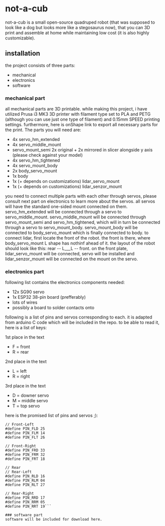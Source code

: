 # not-a-cub
not-a-cub is a small open-source quadruped robot (that was supposed to look like a dog but looks more like a stegosaurus now), that you can 3D print and assemble at home while maintaining low cost (it is also highly customizable).

## installation
the project consists of three parts:
- mechanical
- electronics
- software

### mechanical part
all mechanical parts are 3D printable. while making this project, i have utilized Prusa i3 MK3 3D printer with filament type set to PLA and PETG (although you can use just one type of filament) and 0.15mm SPEED printing settings. furthermore, here is onShape link to export all necessary parts for the print. The parts you will need are:
- 4x servo_hm_extended
- 4x servo_middle_mount
- servo_mount_semi 2x original + 2x mirrored in slicer alongside y axis (please check against your model)
- 4x servo_hm_tightened
- 4x servo_mount_body
- 2x body_servo_mount
- 1x body
- 1x (+ depends on customizations) lidar_servo_mount
- 1x (+ depends on customizations) lidar_senzor_mount

you need to connect multiple parts with each other through servos, please consult next part on electronics to learn more about the servos. all servos will have the standard one-sided mount connected on them. servo_hm_extended will be connected through a servo to servo_middle_mount. servo_middle_mount will be connected through servo_mount_semi and servo_hm_tightened, which will in turn be connected through a servo to servo_mount_body. servo_mount_body will be connected to body_servo_mount which is finally connected to body. to connect lidar, first locate the front of the robot. the front is there, where body_servo_mount L shape has nothinf ahead of it. the layout of the robot should look like this: rear -- L___L -- front. on the front plate, lidar_servo_mount will be connected, servo will be installed and lidar_senzor_mount will be connected on the mount on the servo.

### electronics part
following list contains the electronics components needed:
- 12x SG90 servo
- 1x ESP32 38-pin board (prefferably)
- lots of wires
- possibly a board to solder contacts onto

following is a list of pins and servos corresponding to each. it is adapted from arduino C code which will be included in the repo. to be able to read it, here is a list of keys:

1st place in the text
- F = front
- R = rear

2nd place in the text
- L = left
- R = right

3rd place in the text
- D = downer servo
- M = middle servo
- T = top servo

here is the promised list of pins and servos ;):

```// Front
// Front-Left
#define PIN_FLD 25
#define PIN_FLM 14
#define PIN_FLT 26

// Front-Right
#define PIN_FRD 33
#define PIN_FRM 32
#define PIN_FRT 18

// Rear
// Rear-Left
#define PIN_RLD 16
#define PIN_RLM 04
#define PIN_RLT 27

// Rear-Right
#define PIN_RRD 17
#define PIN_RRM 05
#define PIN_RRT 19```

### software part
software will be included for download here.
